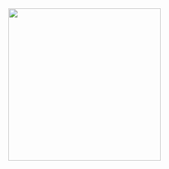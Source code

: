 <div align="center" width="50">

<img src="https://64.media.tumblr.com/521f196d05b42c6a410d1f49632b26dd/tumblr_oxqyenbeVL1sncd4to1_640.gifv" width="300"/>

</div>
